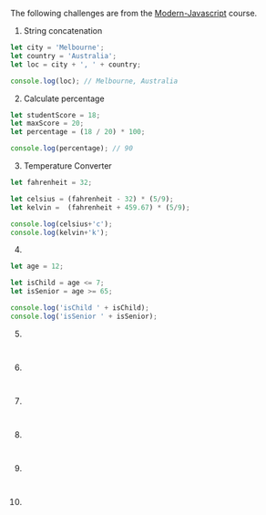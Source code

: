 The following challenges are from the [Modern-Javascript](https://www.udemy.com/course/modern-javascript/) course.

1. String concatenation

```js
let city = 'Melbourne';
let country = 'Australia';
let loc = city + ', ' + country;

console.log(loc); // Melbourne, Australia
```

2. Calculate percentage

```js
let studentScore = 18;
let maxScore = 20;
let percentage = (18 / 20) * 100;

console.log(percentage); // 90
```

3. Temperature Converter

```js
let fahrenheit = 32;

let celsius = (fahrenheit - 32) * (5/9);
let kelvin =  (fahrenheit + 459.67) * (5/9);

console.log(celsius+'c');
console.log(kelvin+'k');
```

4.

```js
let age = 12;

let isChild = age <= 7;
let isSenior = age >= 65;

console.log('isChild ' + isChild);
console.log('isSenior ' + isSenior);
```

5.

```js



```

6.

```js



```

7.

```js



```

8.

```js



```

9.

```js



```

10.

```js



```

